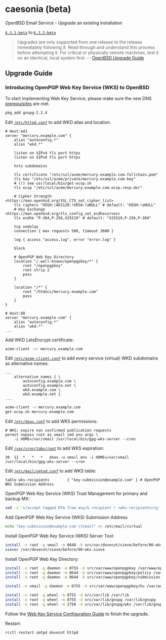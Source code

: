 # caesonia (beta)
*Open*BSD Email Service - Upgrade an existing installation

[`6.3.1-beta`](https://github.com/vedetta-com/caesonia/tree/v6.3.1-beta) to [`6.3.2-beta`](https://github.com/vedetta-com/caesonia/tree/v6.3.2-beta)

> Upgrades are only supported from one release to the release immediately following it. Read through and understand this process before attempting it. For critical or physically remote machines, test it on an identical, local system first. -- [OpenBSD Upgrade Guide](https://www.openbsd.org/faq/index.html)

## Upgrade Guide

### Introducing OpenPGP Web Key Service (WKS) to OpenBSD

To start implementing Web Key Service, please make sure the new DNS [prerequisites](README.md#openpgp-web-key-directory-wkd) are met.

```sh
pkg_add gnupg-2.2.4
```

Edit [`/etc/httpd.conf`](src/etc/httpd.conf) to add WKD alias and location:
```console
# Host:443
server "mercury.example.com" {
	alias "autoconfig.*"
	alias "wkd.*"

	listen on $IPv4 tls port https
	listen on $IPv6 tls port https

	hsts subdomains

	tls certificate "/etc/ssl/acme/mercury.example.com.fullchain.pem"
	tls key "/etc/ssl/acme/private/mercury.example.com.key"
	# (!) see usr/local/bin/get-ocsp.sh
	tls ocsp "/etc/ssl/acme/mercury.example.com.ocsp.resp.der"

	# Cipher Strength <https://man.openbsd.org/SSL_CTX_set_cipher_list>
	tls ciphers "HIGH:!AES128:!kRSA:!aNULL" # default: "HIGH:!aNULL"
	# Key Exchange <https://man.openbsd.org/tls_config_set_ecdhecurves>
	tls ecdhe "P-384,P-256,X25519" # default: "X25519,P-256,P-384"

	tcp nodelay
	connection { max requests 500, timeout 3600 }

	log { access "access.log", error "error.log" }

	block

	# OpenPGP Web Key Directory
	location "/.well-known/openpgpkey/*" {
		root "/openpgpkey"
		root strip 2
		pass
	}

	location "/*" {
		root "/htdocs/mercury.example.com"
		pass
	}
}

# Host:80
server "mercury.example.com" {
	alias "autoconfig.*"
	alias "wkd.*"
...
```

Add WKD LetsEncrypt certificate:
```sh
acme-client -vr mercury.example.com
```

Edit [`/etc/acme-client.conf`](src/etc/acme-client.conf) to add every service (virtual) WKD subdomains as alternative names:
```console
...
	alternative names { \
		autoconfig.example.com \
		autoconfig.example.net \
		wkd.example.com \
		wkd.example.net }
...
```

```sh
acme-client -v mercury.example.com
get-ocsp.sh mercury.example.com
```

Edit [`/etc/doas.conf`](src/etc/doas.conf) to add WKS permissions:
```console
# WKS: expire non confirmed publication requests
permit nopass root as vmail cmd env args \
    -i HOME=/var/vmail /usr/local/bin/gpg-wks-server --cron
```

Edit [`/var/cron/tabs/root`](src/var/cron/tabs/root) to add WKS expiration:
```console
30	11	*	*	*	doas -u vmail env -i HOME=/var/vmail /usr/local/bin/gpg-wks-server --cron
```

Edit [`/etc/mail/smtpd.conf`](src/etc/mail/smtpd.conf) to add WKS table:
```console
table wks-recipients		{ "key-submission@example.com" } # OpenPGP WKS Submission Address
```

OpenPGP Web Key Service (WKS) Trust Management for primary and backup MX:
```sh
sed -i 's/accept tagged MTA from any/& recipient ! <wks-recipients>/g' /etc/mail/smtpd.conf
```

Add OpenPGP Web Key Service (WKS) Submission Address
```sh
echo "key-submission@example.com \tvmail" >> /etc/mail/virtual
```

Install OpenPGP Web Key Service (WKS) Server Tool:
```sh
install -o root -g vmail -m 0640 -b src/var/dovecot/sieve/before/00-wks.sieve /var/dovecot/sieve/before/
sievec /var/dovecot/sieve/before/00-wks.sieve
```

Install OpenPGP Web Key Directory:
```sh
install -o root -g daemon -m 0755 -d src/var/www/openpgpkey /var/www/openpgpkey
install -o root -g daemon -m 0644 -b src/var/www/openpgpkey/policy /var/www/openpgpkey/
install -o root -g daemon -m 0644 -b src/var/www/openpgpkey/submission-address /var/www/openpgpkey/

install -o vmail -g daemon -m 0755 -d src/var/www/openpgpkey/hu /var/www/openpgpkey/hu

install -o root -g wheel -m 0755 -d src/var/lib /var/lib   
install -o root -g wheel -m 0755 -d src/var/lib/gnupg /var/lib/gnupg
install -o root -g wheel -m 2750 -d src/var/lib/gnupg/wks /var/lib/gnupg/wks
```

Follow the [Web Key Service Configuration Guide](INSTALL.md#openpgp-web-key-service-wks) to finish the upgrade.

Restart:
```sh
rcctl restart smtpd dovecot httpd
```

